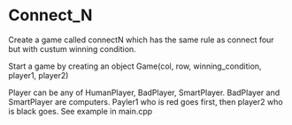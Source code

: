 # Connect_N
Create a game called connectN which has the same rule as connect four but with custum winning condition. 


Start a game by creating an object Game(col, row, winning_condition, player1, player2)

Player can be any of HumanPlayer, BadPlayer, SmartPlayer. BadPlayer and SmartPlayer are computers. Payler1 who is red goes first, then player2 who is black goes. See example in main.cpp

